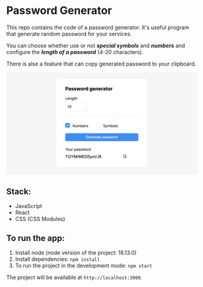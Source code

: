 # Password Generator
This repo contains the code of a password generator. It's useful program that generate random password for your services.


You can choose whether use or not *__special symbols__* and *__numbers__* and configure the *__length of a password__* (4-20 characters).


There is alse a feature that can copy generated password to your clipboard.



![password-generator-interface](./docs/password_generator.png)

## Stack:

- JavaScript
- React
- CSS (CSS Modules)

## To run the app:

1. Install node (node version of the project: 18.13.0)
2. Install dependencies: `npm install`
3. To run the project in the development mode: `npm start`

The project will be available at `http://localhost:3000`.

